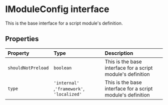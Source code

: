 # IModuleConfig interface





This is the base interface for a script module's definition. 



## Properties

| Property	   | Type	| Description|
|:-------------|:-------|:-----------|
|`shouldNotPreload`      | `boolean` | This is the base interface for a script module's definition |
|`type`      | `'internal' `,` 'framework' `,` 'localized'` | This is the base interface for a script module's definition |





